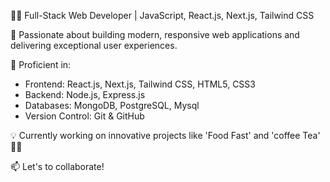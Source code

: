 
👨‍💻 Full-Stack Web Developer | JavaScript, React.js, Next.js, Tailwind CSS 

🌟 Passionate about building modern, responsive web applications and delivering exceptional user experiences.  

🚀 Proficient in:
- Frontend: React.js, Next.js, Tailwind CSS, HTML5, CSS3
- Backend: Node.js, Express.js
- Databases: MongoDB, PostgreSQL, Mysql 
- Version Control: Git & GitHub  

💡 Currently working on innovative projects like 'Food Fast' and 'coffee Tea' 🚴‍♂️  

📫 Let's to collaborate!

